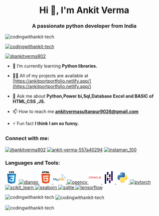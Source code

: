 <h1 align="center">Hi 👋, I'm Ankit Verma</h1>
<h3 align="center">A passionate python developer from India</h3>

<p align="left"> <img src="https://komarev.com/ghpvc/?username=codingwithankit-tech&label=Profile%20views&color=0e75b6&style=flat" alt="codingwithankit-tech" /> </p>

<p align="left"> <a href="https://github.com/ryo-ma/github-profile-trophy"><img src="https://github-profile-trophy.vercel.app/?username=codingwithankit-tech" alt="codingwithankit-tech" /></a> </p>

<p align="left"> <a href="https://twitter.com/@ankitverma902" target="blank"><img src="https://img.shields.io/twitter/follow/@ankitverma902?logo=twitter&style=for-the-badge" alt="@ankitverma902" /></a> </p>

- 🌱 I’m currently learning **Python libraries.**

- 👨‍💻 All of my projects are available at [https://ankitportportfolio.netlify.app/](https://ankitportportfolio.netlify.app/)

- 💬 Ask me about **Python,Power bi,Sql,Database Excel and BASIC of HTML,CSS ,JS.**

- 📫 How to reach me **ankitvermasultanpur9026@gmail.com**

- ⚡ Fun fact **I think I am so funny.**

<h3 align="left">Connect with me:</h3>
<p align="left">
<a href="https://twitter.com/@ankitverma902" target="blank"><img align="center" src="https://raw.githubusercontent.com/rahuldkjain/github-profile-readme-generator/master/src/images/icons/Social/twitter.svg" alt="@ankitverma902" height="30" width="40" /></a>
<a href="https://linkedin.com/in/ankit-verma-557a40294" target="blank"><img align="center" src="https://raw.githubusercontent.com/rahuldkjain/github-profile-readme-generator/master/src/images/icons/Social/linked-in-alt.svg" alt="ankit-verma-557a40294" height="30" width="40" /></a>
<a href="https://instagram.com/instaman_100" target="blank"><img align="center" src="https://raw.githubusercontent.com/rahuldkjain/github-profile-readme-generator/master/src/images/icons/Social/instagram.svg" alt="instaman_100" height="30" width="40" /></a>
</p>

<h3 align="left">Languages and Tools:</h3>
<p align="left"> <a href="https://www.w3schools.com/css/" target="_blank" rel="noreferrer"> <img src="https://raw.githubusercontent.com/devicons/devicon/master/icons/css3/css3-original-wordmark.svg" alt="css3" width="40" height="40"/> </a> <a href="https://www.djangoproject.com/" target="_blank" rel="noreferrer"> <img src="https://cdn.worldvectorlogo.com/logos/django.svg" alt="django" width="40" height="40"/> </a> <a href="https://www.w3.org/html/" target="_blank" rel="noreferrer"> <img src="https://raw.githubusercontent.com/devicons/devicon/master/icons/html5/html5-original-wordmark.svg" alt="html5" width="40" height="40"/> </a> <a href="https://www.mysql.com/" target="_blank" rel="noreferrer"> <img src="https://raw.githubusercontent.com/devicons/devicon/master/icons/mysql/mysql-original-wordmark.svg" alt="mysql" width="40" height="40"/> </a> <a href="https://opencv.org/" target="_blank" rel="noreferrer"> <img src="https://www.vectorlogo.zone/logos/opencv/opencv-icon.svg" alt="opencv" width="40" height="40"/> </a> <a href="https://www.oracle.com/" target="_blank" rel="noreferrer"> <img src="https://raw.githubusercontent.com/devicons/devicon/master/icons/oracle/oracle-original.svg" alt="oracle" width="40" height="40"/> </a> <a href="https://pandas.pydata.org/" target="_blank" rel="noreferrer"> <img src="https://raw.githubusercontent.com/devicons/devicon/2ae2a900d2f041da66e950e4d48052658d850630/icons/pandas/pandas-original.svg" alt="pandas" width="40" height="40"/> </a> <a href="https://www.python.org" target="_blank" rel="noreferrer"> <img src="https://raw.githubusercontent.com/devicons/devicon/master/icons/python/python-original.svg" alt="python" width="40" height="40"/> </a> <a href="https://pytorch.org/" target="_blank" rel="noreferrer"> <img src="https://www.vectorlogo.zone/logos/pytorch/pytorch-icon.svg" alt="pytorch" width="40" height="40"/> </a> <a href="https://scikit-learn.org/" target="_blank" rel="noreferrer"> <img src="https://upload.wikimedia.org/wikipedia/commons/0/05/Scikit_learn_logo_small.svg" alt="scikit_learn" width="40" height="40"/> </a> <a href="https://seaborn.pydata.org/" target="_blank" rel="noreferrer"> <img src="https://seaborn.pydata.org/_images/logo-mark-lightbg.svg" alt="seaborn" width="40" height="40"/> </a> <a href="https://www.sqlite.org/" target="_blank" rel="noreferrer"> <img src="https://www.vectorlogo.zone/logos/sqlite/sqlite-icon.svg" alt="sqlite" width="40" height="40"/> </a> <a href="https://www.tensorflow.org" target="_blank" rel="noreferrer"> <img src="https://www.vectorlogo.zone/logos/tensorflow/tensorflow-icon.svg" alt="tensorflow" width="40" height="40"/> </a> </p>

<p><img align="left" src="https://github-readme-stats.vercel.app/api/top-langs?username=codingwithankit-tech&show_icons=true&locale=en&layout=compact" alt="codingwithankit-tech" /></p>

<p>&nbsp;<img align="center" src="https://github-readme-stats.vercel.app/api?username=codingwithankit-tech&show_icons=true&locale=en" alt="codingwithankit-tech" /></p>

<p><img align="center" src="https://github-readme-streak-stats.herokuapp.com/?user=codingwithankit-tech&" alt="codingwithankit-tech" /></p>
